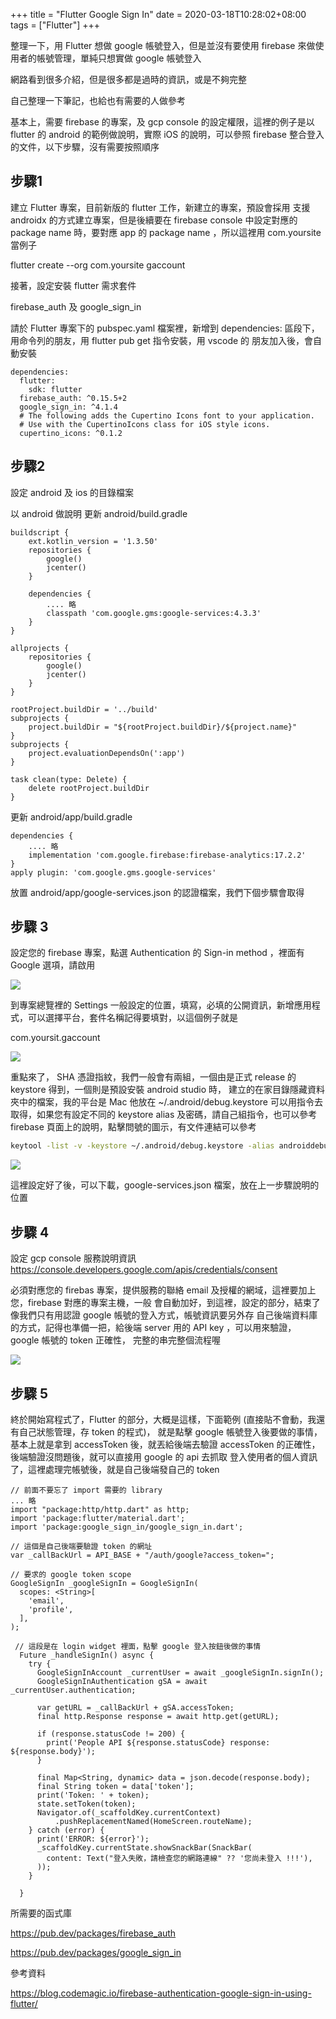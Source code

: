 +++
title = "Flutter Google Sign In"
date = 2020-03-18T10:28:02+08:00
tags = ["Flutter"]
+++

整理一下，用 Flutter 想做 google 帳號登入，但是並沒有要使用 
firebase 來做使用者的帳號管理，單純只想實做 google 帳號登入

網路看到很多介紹，但是很多都是過時的資訊，或是不夠完整

自己整理一下筆記，也給也有需要的人做參考

基本上，需要 firebase 的專案，及 gcp console 的設定權限，這裡的例子是以
flutter 的 android 的範例做說明，實際 iOS 的說明，可以參照 firebase 
整合登入的文件，以下步驟，沒有需要按照順序

<!--more-->


## 步驟1

建立 Flutter 專案，目前新版的 flutter 工作，新建立的專案，預設會採用
支援 androidx 的方式建立專案，但是後續要在 firebase console 中設定對應的 
package name 時，要對應 app 的 package name ，所以這裡用 com.yoursite 當例子

flutter create --org com.yoursite gaccount

接著，設定安裝 flutter 需求套件

firebase_auth 及 google_sign_in

請於 Flutter 專案下的 pubspec.yaml 檔案裡，新增到 dependencies: 
區段下，用命令列的朋友，用 flutter pub get 指令安裝，用 vscode 的
朋友加入後，會自動安裝

```
dependencies:
  flutter:
    sdk: flutter
  firebase_auth: ^0.15.5+2
  google_sign_in: ^4.1.4
  # The following adds the Cupertino Icons font to your application.
  # Use with the CupertinoIcons class for iOS style icons.
  cupertino_icons: ^0.1.2
```

## 步驟2

設定 android 及 ios 的目錄檔案

以 android 做說明
更新 android/build.gradle
```
buildscript {
    ext.kotlin_version = '1.3.50'
    repositories {
        google()
        jcenter()
    }

    dependencies {
        .... 略
        classpath 'com.google.gms:google-services:4.3.3'
    }
}

allprojects {
    repositories {
        google()
        jcenter()
    }
}

rootProject.buildDir = '../build'
subprojects {
    project.buildDir = "${rootProject.buildDir}/${project.name}"
}
subprojects {
    project.evaluationDependsOn(':app')
}

task clean(type: Delete) {
    delete rootProject.buildDir
}
```

更新 android/app/build.gradle
```
dependencies {
    .... 略
    implementation 'com.google.firebase:firebase-analytics:17.2.2'
}
apply plugin: 'com.google.gms.google-services'

```


放置 android/app/google-services.json  的認證檔案，我們下個步驟會取得


## 步驟 3

設定您的 firebase 專案，點選 Authentication 的 Sign-in method ，裡面有 Google 選項，請啟用

<a href="https://photos.google.com/share/AF1QipMJJkkqfU6vqueEu3jDIHM_oUrv28Rbzls1buA9mQ-RTDMrFilRG1u2EYUB4PV5CA?key=MUdBOGl1YU1IYTZGeXVNcV9HQzJmTk9ubllaWUhB"><img src="https://lh3.googleusercontent.com/f56N-pZq51LfsU5xxeqVFUmYFG7R6hALS2pgp8nRsCHyAKSLIi6OPAkRbTZNiCJF8COM_eV3jAKddWPHJxqNjx7sNtesaER5K7BixxLbLPt5vJg50ENpEiIUdyHuv-KqIdkseDHhnA=w800-h420-p-k" /></a>

到專案總覽裡的 Settings 一般設定的位置，填寫，必填的公開資訊，新增應用程式，可以選擇平台，套件名稱記得要填對，以這個例子就是 

com.yoursit.gaccount


<a href="https://photos.google.com/share/AF1QipN1JB_IpWesnYYE8Dme89dY5b17MjNxWVEM-escnW4isQwg8kqCsaIb5W3gIXI-kg?key=VFlxRDBtWF9GbDRBOXV4N3pkLXlwRnlsSmROUk1n"><img src="https://lh3.googleusercontent.com/r1PClRyBqoSFtN9ysIWcrC-KhbTE372ripf2-UTaS-36rCS7AqqpDGZrArveJCFnU3HLyk7VvKjHS9akJukHP_kxK4DHHii78eB2XBgsQ9bhhejhHF_s6XLUyNRsebw2pXG-oR-qUg=w800-h420-p-k" /></a>

重點來了， SHA 憑證指紋，我們一般會有兩組，一個由是正式 release 的 keystore 得到，一個則是預設安裝 android studio 時，
建立的在家目錄隱藏資料夾中的檔案，我的平台是 Mac 他放在  ~/.android/debug.keystore 可以用指令去取得，如果您有設定不同的
keystore alias  及密碼，請自己組指令，也可以參考 firebase 頁面上的說明，點擊問號的圖示，有文件連結可以參考

```bash
keytool -list -v -keystore ~/.android/debug.keystore -alias androiddebugkey -storepass android -keypass android
```
<a href="https://photos.google.com/share/AF1QipOm4K7k4Mu6PAKKx1GiUUck5kxSLoo9w5svJQ0p_zo6YVW94CKmJmTcCScCdBliLw?key=N3hQc2FETl9DQjM0LXJtTVpvOXBuUVdIcWJNTVJ3"><img src="https://lh3.googleusercontent.com/NkCEmnwbSrt2-1s_6RRXEFDlu7eLCudw-Xl-wj03qjAxVBkLnTHJLSr5PA0JMUXJf5PUJmHGItECeQ_SGK787QJPeX9tuLW54oWVJMEY7QnsjcFo9m696rFe289I1kyKXv6vtEVDzQ=w720-h420-p-k" /></a> 

這裡設定好了後，可以下載，google-services.json 檔案，放在上一步驟說明的位置


## 步驟 4

設定 gcp console 服務說明資訊 https://console.developers.google.com/apis/credentials/consent

必須對應您的 firebas 專案，提供服務的聯絡 email 及授權的網域，這裡要加上您，firebase 對應的專案主機，一般
會自動加好，到這裡，設定的部分，結束了
像我們只有用認證 google 帳號的登入方式，帳號資訊要另外存
自己後端資料庫的方式，記得也準備一把，給後端 server 用的 API key ，可以用來驗證， google 帳號的 token 正確性，
完整的串完整個流程喔

<a href="https://photos.google.com/share/AF1QipOuLzRI6GM72FXz2XYElqSPlVMIPiqrJgFiX0hXNmhGduBU9fJjOYk81JIL0ZS-SQ?key=ZkhzRExRekVzRktSU1haQ2dYUm1CTloyUzF3NWh3"><img src="https://lh3.googleusercontent.com/kBucDRjlvsB0L1OZnaH8TuZSCwZLxo7aeXJuSeQcpQJ1xEvR6yzmYaxNj6VJacKwVAPE-cH3EoHi31MWK2g43BSoV_tGdSb8xCH4tp3zMXsAyDVwiLIVNioyUThS1wTxLiLi_Pg76A=w720-h420-p-k" /></a>

## 步驟 5

終於開始寫程式了，Flutter 的部分，大概是這樣，下面範例 (直接貼不會動，我還有自己狀態管理，存 token 的程式)，
就是點擊 google 帳號登入後要做的事情，基本上就是拿到
accessToken 後，就丟給後端去驗證 accessToken 的正確性，後端驗證沒問題後，就可以直接用 google 的 api 去抓取
登入使用者的個人資訊了，這裡處理完帳號後，就是自己後端發自己的 token

```
// 前面不要忘了 import 需要的 library
... 略
import "package:http/http.dart" as http;
import 'package:flutter/material.dart';
import 'package:google_sign_in/google_sign_in.dart';

// 這個是自己後端要驗證 token 的網址
var _callBackUrl = API_BASE + "/auth/google?access_token=";

// 要求的 google token scope 
GoogleSignIn _googleSignIn = GoogleSignIn(
  scopes: <String>[
    'email',
    'profile',
  ],
);
    
 // 這段是在 login widget 裡面，點擊 google 登入按鈕後做的事情
  Future _handleSignIn() async {
    try {
      GoogleSignInAccount _currentUser = await _googleSignIn.signIn();
      GoogleSignInAuthentication gSA = await _currentUser.authentication;

      var getURL = _callBackUrl + gSA.accessToken;
      final http.Response response = await http.get(getURL);

      if (response.statusCode != 200) {
        print('People API ${response.statusCode} response: ${response.body}');
      }

      final Map<String, dynamic> data = json.decode(response.body);
      final String token = data['token'];
      print('Token: ' + token);
      state.setToken(token);
      Navigator.of(_scaffoldKey.currentContext)
          .pushReplacementNamed(HomeScreen.routeName);
    } catch (error) {
      print('ERROR: ${error}');
      _scaffoldKey.currentState.showSnackBar(SnackBar(
        content: Text("登入失敗，請檢查您的網路連線" ?? '您尚未登入 !!!'),
      ));
    }

  }

```

所需要的函式庫

https://pub.dev/packages/firebase_auth

https://pub.dev/packages/google_sign_in



參考資料

https://blog.codemagic.io/firebase-authentication-google-sign-in-using-flutter/
